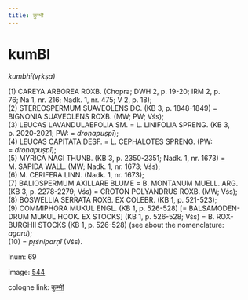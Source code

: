 ```yaml
---
title: कुम्भी
---
```


# kumBI

<i>kumbhī(vṛkṣa)</i>  <div n="P" />(1) <bot>CAREYA ARBOREA ROXB.</bot> (Chopra; DWH 2, p. 19-20; IRM 2, p. <div n="lb" />76; Na 1, nr. 216; Nadk. 1, nr. 475; V 2, p. 18); <div n="P" />(2) <bot>STEREOSPERMUM SUAVEOLENS DC.</bot> (KB 3, p. 1848-1849) = <div n="lb" /><bot>BIGNONIA SUAVEOLENS ROXB.</bot> (MW; PW; Vśs); <div n="P" />(3) <bot>LEUCAS LAVANDULAEFOLIA SM.</bot> = <bot>L. LINIFOLIA SPRENG.</bot> (KB 3, <div n="lb" />p. 2020-2021; PW: = <i>droṇapuṣpī</i>); <div n="P" />(4) <bot>LEUCAS CAPITATA DESF.</bot> = <bot>L. CEPHALOTES SPRENG.</bot> (PW: <div n="lb" />= <i>droṇapuṣpī</i>); <div n="P" />(5) <bot>MYRICA NAGI THUNB.</bot> (KB 3, p. 2350-2351; Nadk. 1, nr. 1673) = <div n="lb" /><bot>M. SAPIDA WALL.</bot> (MW; Nadk. 1, nr. 1673; Vśs); <div n="P" />(6) <bot>M. CERIFERA LINN.</bot> (Nadk. 1, nr. 1673); <div n="P" />(7) <bot>BALIOSPERMUM AXILLARE BLUME</bot> = <bot>B. MONTANUM MUELL. ARG.</bot> <div n="lb" />(KB 3, p. 2278-2279; Vśs) = <bot>CROTON POLYANDRUS ROXB.</bot> (MW; Vśs); <div n="P" />(8) <bot>BOSWELLIA SERRATA ROXB. EX COLEBR.</bot> (KB 1, p. 521-523); <div n="P" />(9) <bot>COMMIPHORA MUKUL ENGL.</bot> (KB 1, p. 526-528) [= <bot>BALSAMODEN- <div n="lb" />DRUM MUKUL HOOK. EX STOCKS</bot>] (KB 1, p. 526-528; Vśs) = <bot>B. ROX- <div n="lb" />BURGHII STOCKS</bot> (KB 1, p. 526-528) (see about the nomenclature: <div n="lb" /><i>agaru</i>); <div n="P" />(10) = <i>pṛśniparṇī</i> (Vśs).

lnum: 69

image: [544](https://www.sanskrit-lexicon.uni-koeln.de/scans/csl-apidev/servepdf.php?dict=snp&page=544)

cologne link: [कुम्भी](https://sanskrit-lexicon.uni-koeln.de/scans/csl-apidev/getword.php?dict=snp&key=कुम्भी)

